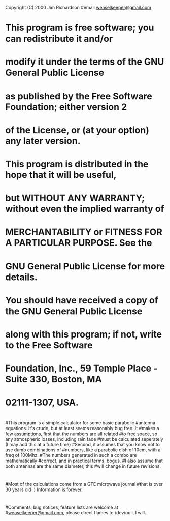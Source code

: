 Copyright (C) 2000 Jim Richardson 
#email	weaselkeeper@gmail.com
#
# This program is free software; you can redistribute it and/or
# modify it under the terms of the GNU General Public License
# as published by the Free Software Foundation; either version 2
# of the License, or (at your option) any later version.
#
# This program is distributed in the hope that it will be useful,
# but WITHOUT ANY WARRANTY; without even the implied warranty of
# MERCHANTABILITY or FITNESS FOR A PARTICULAR PURPOSE.  See the
# GNU General Public License for more details.
#
# You should have received a copy of the GNU General Public License
# along with this program; if not, write to the Free Software
# Foundation, Inc., 59 Temple Place - Suite 330, Boston, MA
#	02111-1307, USA.
#
#This program is a simple calculator for some basic parabolic
#antenna equations. It's crude, but at least seems reasonably bug free. It
#makes a few assumptions, first that the numbers are all related
#to free space, so any atmospheric losses, including rain fade
#must be calculated seperately (I may add this at a future time)
#Second, it assumes that you know not to use dumb combinations of
#numbers, like a parabolic dish of 10cm, with a freq of 100Mhz.
#The numbers generated in such a combo are mathematically
#correct, and in practical terms, bogus.
#I also assume that both antennas are the same diameter, this
#will change in future revisions.
#
#Most of the calculations come from a GTE microwave journal
#that is over 30 years old :) Information is forever.
#
#Comments, bug notices, feature lists are welcome at
#weaselkeeper@gmail.com, please direct flames to /dev/null, I will...


